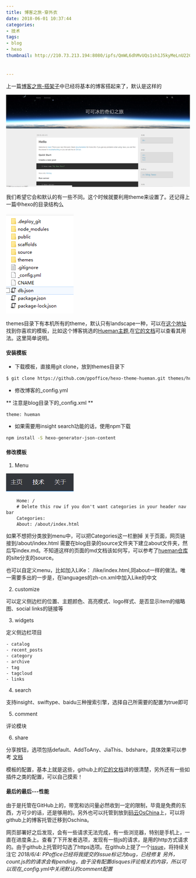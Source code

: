```yaml
---
title: 博客之旅-穿外衣
date: 2018-06-01 10:37:44
categories:
- 技术
tags:
- blog
- hexo
thumbnail: http://210.73.213.194:8080/ipfs/QmWL6dhMvUQs1sh1J5kyMeLnU22ChVgiM2XBTvxCmsWArN


---
```

上一篇[博客之旅-搭架子](\2018\05\31\blog_journey-1\index.html)中已经将基本的博客搭起来了，默认是这样的


![hexo默认模板](\res\blog-journey-2\default.PNG)

我们希望它会和默认的有一些不同。这个时候就要利用theme来设置了。还记得上一篇中hexo的目录结构么

![](\res\blog-joureny-1\list.PNG)

themes目录下有本机所有的theme，默认只有landscape一种，可以在[这个地址](https://hexo.io/themes/)找到你喜欢的模板，比如这个博客挑选的[Hueman主题](https://github.com/ppoffice/hexo-theme-hueman),在[它的文档](https://github.com/ppoffice/hexo-theme-hueman/wiki)可以查看其用法。这里简单说明。

#### 安装模板
- 下载模板，直接用git clone，放到themes目录下

``` bash
$ git clone https://github.com/ppoffice/hexo-theme-hueman.git themes/hueman
```
- 修改博客的_config.yml

** 注意是blog目录下的_config.xml **
```
theme: hueman
```
- 如果需要用insight search功能的话，使用npm下载

``` bash
npm install -S hexo-generator-json-content
```

#### 修改模板
1. Menu

![](\res\blog-journey-2\Menu.PNG)

```
    Home: /
    # Delete this row if you don't want categories in your header nav bar
    Categories:
    About: /about/index.html
```
如果不想把分类放到menu中，可以把Categories这一栏删掉
关于页面，网页链接到/about/index.html
需要在blog目录的source文件夹下建立about文件夹，然后写index.md。不知道这样的页面的md文档该如何写，可以参考了[hueman仓库](https://github.com/ppoffice/hexo-theme-hueman)的site分支的source。

也可以自定义menu，比如加入LiKe： /like/index.html,同about一样的做法。唯一需要多出的一步是，在languages的zh-cn.xml中加入Like的中文

2. customize

可以定义侧边栏的位置、主题颜色、高亮模式、logo样式、是否显示item的缩略图、social links的链接等

3. widgets

定义侧边栏项目

    - catalog
    - recent_posts
    - category
    - archive
    - tag
    - tagcloud
    - links

4. search

支持insight、swiftype、baidu三种搜索引擎，选择自己所需要的配置为true即可

5. comment

评论模块

6. share

 分享按钮，选项包括default、AddToAny、JiaThis、bdshare，具体效果可以参考
 [文档](https://github.com/ppoffice/hexo-theme-hueman/wiki/Share)



模板的配置，基本上就是这些，github上的[它的文档](https://github.com/ppoffice/hexo-theme-hueman/wiki)讲的很清楚，另外还有一些如插件之类的配置，可以自己摸索！

#### 最后的最后---性能

由于是托管在GitHub上的，带宽和访问量必然收到一定的限制，毕竟是免费的东西，方可少的话，还是够用的。另外也可以托管到放到[码云OsChina](https://gitee.com/)上，可以将github上的博客托管迁移到Oschina。

网页部署好之后发现，会有一些请求无法完成，有一些浏览器，特别是手机上，一直在进度条上。查看了下开发者选项，发现有一些js的请求，是用的http方式请求的。由于github上托管时勾选了https选项。在github上提了一个[issue](https://github.com/ppoffice/hexo-theme-hueman/issues/222)，将持续关注它
*2018/6/4:
  PPoffice已经将我提交的issue标记为bug，已经修复
  另外，count.js的的请求会有pending，由于没有配置disques评论相关的内容，所以可以现在_config.yml中关闭默认的comment配置*